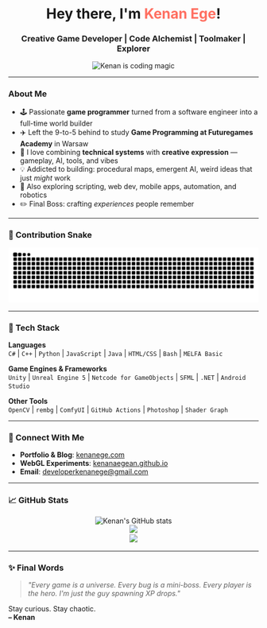 <h1 align="center">Hey there, I'm <span style="color:#ff6f61;">Kenan Ege</span>!</h1>
<h3 align="center">Creative Game Developer | Code Alchemist | Toolmaker | Explorer</h3>

<p align="center">
  <img src="https://media4.giphy.com/media/v1.Y2lkPTc5MGI3NjExcGhyMWZxczVpODVjb3hjd3JocmU2NDZxdnRjbXp2cXE5OTNvdWp2ZyZlcD12MV9pbnRlcm5hbF9naWZfYnlfaWQmY3Q9Zw/oYQ9HRm5Mo7VXeMNVR/giphy.gif" width="333" alt="Kenan is coding magic">
</p>

---

### About Me

- 🕹️ Passionate **game programmer** turned from a software engineer into a full-time world builder  
- ✈️ Left the 9-to-5 behind to study **Game Programming at Futuregames Academy** in Warsaw  
- 🎨 I love combining **technical systems** with **creative expression** — gameplay, AI, tools, and vibes  
- 💡 Addicted to building: procedural maps, emergent AI, weird ideas that just *might* work  
- 🧪 Also exploring scripting, web dev, mobile apps, automation, and robotics  
- ✏️ Final Boss: crafting *experiences* people remember

---

### 🐍 Contribution Snake

![Snake animation](dist/github-contribution-grid-snake.svg)


<!--
---

### 🎮 Featured Game Projects

| Project | Description | Tech Stack | Live Demo |
|---------|-------------|------------|-----------|
| **[Lord of the Horde](https://kenanaegean.github.io/Lord-Of-The-Horde/)** | Roguelike horde-survival game with XP, upgrades, AI swarms, and chaos | Unity, C#, ScriptableObjects | [Play WebGL](https://kenanaegean.github.io/Lord-Of-The-Horde/) |
| **[No Need For Speed](https://github.com/KenanAegean/No-Need-For-Speed)** | Multiplayer racing with Unity Netcode — low stakes, big fun | Unity, C#, NGO | [Try Game](https://kenanaegean.github.io/No-Need-For-Speed/) |
| **[Snake Game: C++ Edition](https://github.com/KenanAegean/Snake-Game-Cpp)** | Minimalist C++ version of the classic snake with no engine | C++, SDL | — |
| **[Snake Game: Unreal Edition](https://github.com/KenanAegean/Snake-Game-Unreal)** | 3D snake remake in UE5, tail logic, food system, and cool vibes | Unreal Engine 5, C++, Blueprints | — |
| **[Pixel Art Generator](https://github.com/KenanAegean/PixelArt-Maker)** | Converts real photos into pixel avatars using OpenCV and rembg | Python, OpenCV, rembg | — |

---

### ⚙️ Beyond Games – Tools & Tech Projects

| Project | Description | Tech & Languages |
|---------|-------------|------------------|
| **[Steam Screenshot Sorter](https://github.com/KenanAegean/Steam-Screenshot-Tool)** | Sorts your Steam screenshots by game, logs missing titles | Python, SteamGridDB API, Tkinter |
| **[Linux Lab Script](https://github.com/KenanAegean/Operating-System-Bash-Lab)** | Automates filesystem tasks, permissions, and OS-level operations | Bash |
| **[MTG Deck Helper](https://github.com/KenanAegean/MTG-Deck-Helper)** | Interactive JS web app to build & play Magic: The Gathering decks | JavaScript, HTML, SCSS |
| **[Android Stadium Info App](https://github.com/KenanAegean/Euro2022StadiumInfo)** | Mobile app showing World Cup 2022 stadiums info | Java, Android Studio |
| **[Windows Note Editor](https://github.com/KenanAegean/NoteApp-CSharp)** | Windows Forms note-taking app with save/load support | C#, .NET |
| **[Robotic Arm Simulator](https://github.com/KenanAegean/Mitsubishi-Robot-Code)** | MELFA Basic project to simulate robotic gripper movement | MELFA Basic |

---



### 🔬 Algorithms & AI Experiments

- **Pattern Search Benchmarks** – Sunday, KMP, Rabin-Karp, FSM and others (C++)  
- **Roman Numeral Converter**, Array Rotation, Sorting practice (C++/C#)  
- **Hackathon Project: A.I.S.T.** – An AI-based sports tracker built collaboratively  
- **Image Cropping & Face Detection** – Haar Cascades + custom image placement logic

-->

---

### 🧰 Tech Stack

**Languages**  
`C#` | `C++` | `Python` | `JavaScript` | `Java` | `HTML/CSS` | `Bash` | `MELFA Basic`

**Game Engines & Frameworks**  
`Unity` | `Unreal Engine 5` | `Netcode for GameObjects` | `SFML` | `.NET` | `Android Studio`

**Other Tools**  
`OpenCV` | `rembg` | `ComfyUI` | `GitHub Actions` | `Photoshop` | `Shader Graph`

---

### 📡 Connect With Me

- **Portfolio & Blog**: [kenanege.com](https://kenanege.com)  
- **WebGL Experiments**: [kenanaegean.github.io](https://kenanaegean.github.io/)  
- **Email**: [developerkenanege@gmail.com](mailto:developerkenanege@gmail.com)

---

### 📈 GitHub Stats

<p align="center">
  <img src="https://github-readme-stats.vercel.app/api?username=KenanAegean&show_icons=true&theme=radical&hide_border=true" alt="Kenan's GitHub stats" />
  <br>
  <img src="https://github-readme-streak-stats.herokuapp.com/?user=KenanAegean&theme=radical&hide_border=true" />
  <br>
  <img src="https://github-profile-summary-cards.vercel.app/api/cards/profile-details?username=KenanAegean&theme=radical" />
</p>

---

### ✨ Final Words

> *"Every game is a universe. Every bug is a mini-boss. Every player is the hero. I'm just the guy spawning XP drops."*

Stay curious. Stay chaotic.  
**– Kenan**
